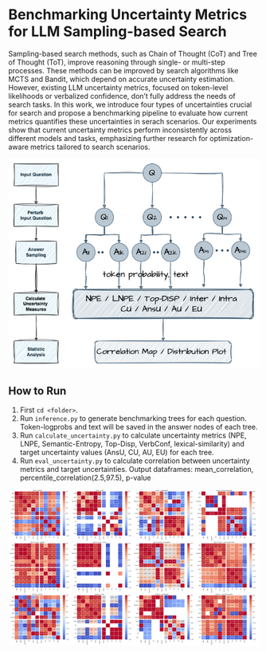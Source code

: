 # Benchmarking Uncertainty Metrics for LLM Sampling-based Search
Sampling-based search methods, such as Chain of Thought (CoT) and Tree of Thought (ToT), improve reasoning through single- or multi-step processes. These methods can be improved by search algorithms like MCTS and Bandit, which depend on accurate uncertainty estimation. However, existing LLM uncertainty metrics, focused on token-level likelihoods or verbalized confidence, don’t fully address the needs of search tasks. In this work, we introduce four types of uncertainties crucial for search and propose a benchmarking pipeline to evaluate how current metrics quantifies these uncertainties in serach scenarios. Our experiments show that current uncertainty metrics perform inconsistently across different models and tasks, emphasizing further research for optimization-aware metrics tailored to search scenarios.

![Framework](./Images/workflow.png)


## How to Run
1. First `cd <folder>`.
2. Run `inference.py` to generate benchmarking trees for each question. Token-logprobs and text will be saved in the answer nodes of each tree.
2. Run `calculate_uncertainty.py` to calculate uncertainty metrics (NPE, LNPE, Semantic-Entropy, Top-Disp, VerbConf, lexical-similarity) and target uncertainty values (AnsU, CU, AU, EU) for each tree.
3. Run `eval_uncertainty.py` to calculate correlation between uncertainty metrics and target uncertainties. Output dataframes: mean_correlation, percentile_correlation(2.5,97.5), p-value

![Correlation-Map](./Images/corrmap_all_12.png)